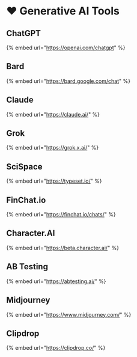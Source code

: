 # ❤ Generative AI Tools

## ChatGPT

{% embed url="https://openai.com/chatgpt" %}

## Bard

{% embed url="https://bard.google.com/chat" %}

## Claude

{% embed url="https://claude.ai/" %}

## Grok

{% embed url="https://grok.x.ai/" %}

## SciSpace

{% embed url="https://typeset.io/" %}

## FinChat.io

{% embed url="https://finchat.io/chats/" %}

## Character.AI

{% embed url="https://beta.character.ai/" %}

## AB Testing

{% embed url="https://abtesting.ai/" %}

## Midjourney

{% embed url="https://www.midjourney.com/" %}

## Clipdrop

{% embed url="https://clipdrop.co/" %}
